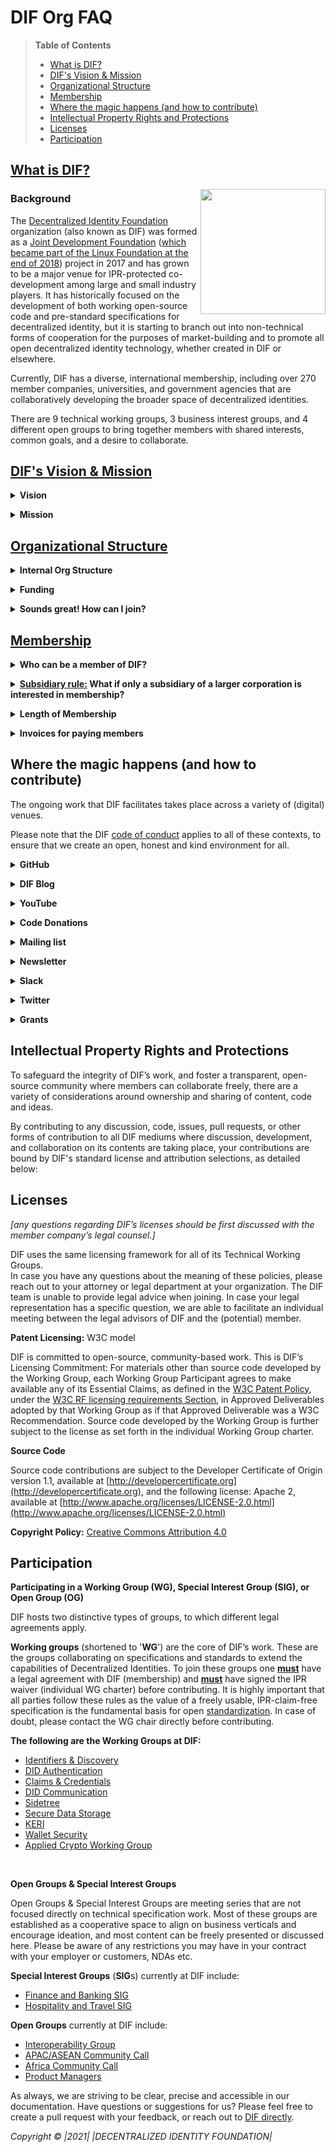 # DIF Org FAQ 
<!-- Start Document Outline -->

> **Table of Contents**
> * [What is DIF?](#what-is-dif) 
> * [DIF's Vision &amp; Mission](#difs-vision--mission)
> * [Organizational Structure](#organizational-structure)
> * [Membership](#membership)
> * [Where the magic happens (and how to contribute)](#where-the-magic-happens-and-how-to-contribute)
> * [Intellectual Property Rights and Protections](#intellectual-property-rights-and-protections)
> * [Licenses](#licenses)
> * [Participation](#participation)
> 

<!-- End Document Outline -->
 

## [What is DIF?](https://github.com/decentralized-identity/org/blob/master/brand-guidelines.md)
 
 <img src="https://github.com/decentralized-identity/org/blob/master/Org%20documents/Brand%20materials/DIF%20Logo/DIF_logo_color_square_v1.png" align="right" width="200" height="200" />


### Background
The [Decentralized Identity Foundation](https://identity.foundation/) organization (also known as DIF) was formed as a [Joint Development Foundation](https://www.jointdevelopment.org/) ([which became part of the Linux Foundation at the end of 2018](https://www.linuxfoundation.org/press-release/jdf-joins-lf-family/)) project in 2017 and has grown to be a major venue for IPR-protected co-development among large and small industry players. It has historically focused on the development of both working open-source code and pre-standard specifications for decentralized identity, but it is starting to branch out into non-technical forms of cooperation for the purposes of market-building and to promote all open decentralized identity technology, whether created in DIF or elsewhere.


Currently, DIF has a diverse, international membership, including over 270 member companies, universities, and government agencies that are collaboratively developing the broader space of decentralized identities. 

There are 9 technical working groups, 3 business interest groups, and 4 different open groups to bring together members with shared interests, common goals, and a desire to collaborate. 



## [DIF's Vision & Mission](https://identity.foundation/governance/about)

**<details><summary>Vision</summary>**

DIF wants to enable a world where decentralized identity solutions allow entities to gain control over their identities and allow trusted interactions.
</details>


**<details><summary>Mission</summary>**
	
The Decentralized Identity Foundation (DIF) exists to advance the interests of the decentralized identity community, including performing research and development to advance “pre-competitive” technical foundations towards established interoperable, global standards. DIF  views this work as a foundational step towards secure, efficient, empowered and democratic interactions online. To that end, DIF aims to include contributions from a diversity of viewpoints and foster an environment of empathy and cooperation, and make its work freely available to the public as Open Source resources.
</details>

## [Organizational Structure](https://identity.foundation/governance/about) 

**<details><summary>Internal Org Structure</summary>**
	
![DIF Org Structure](https://user-images.githubusercontent.com/89832649/146234518-218dd260-e82d-466a-8884-a21a64c93d09.png)
As defined in the [DIF Charter](https://bit.ly/DIFProjectCharter_4_0_3) and [Governance - Operating Addendum](https://github.com/decentralized-identity/org/blob/c06c17bd2df58633eb74d9d5237281c79d9b676e/Org%20documents/Membership%20agreements/DIF%20Governance%20-%20Operating%20Addendum%20-%2020210304.pdf), DIF is governed by the elected Steering Committee (SC). The SC is made up of 10 elected members and the representatives of the Technical Steering Committee. The election takes place in Q1-2 of each year.  Nominees are required to be members of DIF at the time of the annual elections, however, only Associate member organizations are qualified to vote.  \
The SC is the legal decision-maker in DIF: it created the Technical Steering Committee (TSC) to delegate decision-making authority on operational technical matters to the TSC. The TSC is made up of the current (technical) Working Group chairs, with every WG sending at least one chair to participate. On voting matters, there is one vote per WG, not per person. The TSC chair is elected by the WG chairs at the TSC and not general DIF membership. 

The Executive Director is the primary official representative of the foundation. The ED is selected by the SC.

The people responsible for DIF Operations and Communications report to the Executive Director or directly to the SC. 

The Operating Addendum governing the structure of the SC and TSC can be found [here](https://github.com/decentralized-identity/org/blob/c06c17bd2df58633eb74d9d5237281c79d9b676e/Org%20documents/Membership%20agreements/DIF%20Governance%20-%20Operating%20Addendum%20-%2020210304.pdf). \
    The Steering Committee election process is detailed here: [SC election](https://github.com/decentralized-identity/org/blob/c06c17bd2df58633eb74d9d5237281c79d9b676e/Org%20documents/Membership%20agreements/DIF%20Steering%20Committee%20Election%20Process_20210304%20-%20approved.pdf) </details>
    

**<details><summary>Funding</summary>**
	
DIF is a US-registered 501(c)(6) membership organization. DIF’s funding originates only from the membership fees paid by Associate members. DIF does not accept external donations and does not sell commercial products or advertisements of any kind. 

As of [July 2021](https://blog.identity.foundation/dif-grant-1-jws-test-suite/), DIF is delighted to administer various grants for specific items of work that contribute value to the open-source decentralized identity space. This funding either comes from DIF directly, or is sponsored by a member organization and awarded and administered by DIF.
</details>

**<details><summary>Sounds great! How can I join?</summary>**
	
Membership applications can be submitted via our website [here](https://identity.foundation/join) or by emailing [membership@identity.foundation](mailto:membership@identity.foundation). 
    Read our [Membership section](#Membership) for more detailed information about becoming a member of DIF and what options are available.
</details>
    

## [Membership](https://identity.foundation/join)

**<details><summary>Who can be a member of DIF?</summary>**

Anyone with a legal presence can join DIF. 

DIF has several different membership types, some of which are free and some which incur fees:

The DIF [Participation Matrix](https://bit.ly/DIFParticipationMatrix_4_0_3) gives a comprehensive overview of the differences between the various types of DIF membership. Paid associate membership comes with a number of exclusive extras, including a vote in Steering Committee elections, representation on the DIF website, and the ability to list opportunities on our DIF [jobs board](https://identity.foundation/jobs/).

**Associate membership:**
	
The highest tier of membership level is available for companies of all sizes. The Associate membership is a paid membership and the fees are dynamically scaled based on total employee numbers. The fee scale can be found in the [DIF Project Charter, Appendix C](https://bit.ly/DIFProjectCharter_4_0_3).

**Contributor membership:**
	
This is DIF’s **free** membership tier designed for companies. This membership is available for companies with less than 1000 employees. Contributors do not participate in the election and are not eligible to submit technical news to the newsletter. 

**Individual freelancers (Feedback Agreement):**
	
Designed for individual contributors to DIF Working Groups, **free of charge**. The contributions are provided on an individual basis, not as a representative of an organization or company (you **must not** be in full-time employment at an organization). Regardless of freelance status, check with the legal department of your clients to make sure this agreement would be actionable and is not in breach of your existing contracts.

**FYI:** this option CANNOT be used if you are a full-time employee or executive officer of an entity, regardless of for-profit/non-profit status.

**Liaison (Non-profit/Govt. Agency:**

This is DIF’s partnership framework tier that was created for DIF to align interests and establish partnerships with other organizations that are not-for-profit. 

Non-profit organizations with complicated ownership structures and government agencies should review the Liaison agreement and contact [membership@identity.foundation](http://membership@identity.foundation) for further details. </details>

**<details><summary>[Subsidiary rule:](https://github.com/decentralized-identity/decentralized-identity.github.io/blob/master/assets/Subsidiary%20rule%20for%20DIF%20Associate%20membership-%2020210401.pdf) What if only a subsidiary of a larger corporation is interested in membership?</summary>** 

Corporations are often a group of companies tied together under a common brand and interlinked product portfolios, even though the local decision power and focus of these entities might differ. Geographical subsidiaries and non-profit “wings” closely affiliated with for-profit parent enterprises are considered, for DIF membership purposes, “subsidiaries” of these larger enterprises.</details>
    

**<details><summary>Length of Membership</summary>** 

The term of the membership agreement is 1 year from the date this agreement is countersigned by the Project. Upon the expiration of any term, this Project Charter will automatically renew for successive 1 year periods unless a party provides the other party with notice of its intent not to renew this Project Charter at least 30 days prior to the expiration of the then-current term. As always, if you have any questions regarding invoicing, term limits, and renewals, please reach out to us at [membership@identity.foundation](http://membership@identity.foundation)!
    </details>


**<details><summary>Invoices for paying members</summary>**

As [part of the Linux Foundation](https://www.linuxfoundation.org/), DIF relies on its financial administration infrastructure. The invoice is managed and issued by Linux Foundation accounting from an @linuxfoundation.org email address. DIF membership fees are billed annually. \
</details>



## Where the magic happens (and how to contribute) 

The ongoing work that DIF facilitates takes place across a variety of (digital) venues.

Please note that the DIF [code of conduct](https://github.com/decentralized-identity/org/blob/master/code-of-conduct.md) applies to all of these contexts, to ensure that we create an open, honest and kind environment for all.


**<details><summary>GitHub</summary>**

GitHub is DIF’s primary place of collaboration and the main archive of the work produced at DIF by a variety of Working Groups (WG). Many Working Groups manage a number of repositories for individual projects and work items, as well as for general note-keeping, agenda-setting for group calls, charters, and other governance documentation. All of the documentation for DIF as an organization is also freely available on GitHub [here](https://github.com/decentralized-identity/org). 

To get involved with any of this work please join DIF as a member **and** sign the applicable WG charter (s). Once that’s done, please reach out to membership@identity.foundation or on Slack with your associated GitHub handles to be added to the various repositories.</details>
	


**<details><summary>DIF Blog</summary>**
	
DIF maintains a regular blog ([link](https://blog.identity.foundation)), hosted on the DIF website, as well as [Medium.com](https://medium.com/@decentralized.identity). Here we report exciting developments, news and project successes both at DIF and from the wider decentralized identity community. Most of the content is written by DIF members and WG chairs, often to explain specific details of a work item or working group, or as a high-level overview of some of the core concepts and technologies underpinning our work. We highly recommend you take a look through the archive here LINK. 
</details>


**<details><summary>YouTube</summary>**

DIF also runs a [YouTube channel](https://www.youtube.com/channel/UCicZIzvOXOyij0A6jlA7nxQ), which is particularly suited to video-explainers of decentralized identity technology, or hosting webinars and virtual events, whether live or pre-recorded. If you have any content you would like to upload, present as a webinar or want to produce with us, please reach out to us directly.</details>

**<details><summary>Code Donations</summary>**
	
DIF accepts and encourages members to work on community-owned work instead of in-house open-source projects. For this reason, DIF developed a straightforward method for [donation](https://github.com/decentralized-identity/org/blob/master/github-donation.md) of work to the organization, which DIF will then provide to the public under an open-source license for use, further development, testing, forking etc. DIF does not accept financial or material donations of any kind.
</details>

**<details><summary>Mailing list</summary>**
	
Every DIF group (Technical or Open) has a respective [mailing list](https://lists.identity.foundation/).  Everyone can subscribe to any mailing list, however, the contribution is limited, in the case of the Technical WG mailing list, to members who signed the WG charter. Updates related to the work of the group, as well as scheduling and agenda of regular calls can be shared through this channel. We encourage member representatives to use their corporate email addresses. Please whitelist @identity.foundation email addresses to make sure they don’t land in your spam filter. We are not interested in selling your data to third parties or sending you spam.</details>

**<details><summary>Newsletter</summary>**
	
DIF also produces a monthly newsletter: This includes status updates on the work across DIF groups, relevant industry news, upcoming events and job opportunities at DIF members. This is a great way to get an overview of all the moving parts at DIF. The newsletter archive of past issues can be found [here](https://github.com/decentralized-identity/newsletterarchives), and you can subscribe to the newsletter directly on the DIF homepage [here](https://identity.foundation/). If you have any exciting announcements or tips, you can submit them for inclusion using [this form](https://docs.google.com/forms/d/106K_65wkYSiWEEg5haKYJuSbVW2DsXabhv4_LgCDo2o/viewform?edit_requested=true).</details>


**<details><summary>Slack</summary>**
	
DIF also hosts a [Slack workspace](difdn.slack.com) to host conversations around topics or for members of a specific group. Please note that significant contributions to group work should be kept on GitHub and for the group Zoom calls. Please register for the DIF Slack using your corporate email address and real name.** Note**: as this is an unpaid Slack space, message history is limited: currently the channels have approx 4-5 weeks of history. Please save any important info, files, links etc or move the conversation to an email chain if it will be needed for reference later.</details>

**<details><summary>Twitter</summary>**
	
DIF maintains a Twitter presence with the handle [@decentralizedID](http://bit.ly/DIF_twitter) account to provide frequent updates on industry news, publications, work progress at DIF, and events.
    </details>
    
**<details><summary>Grants</summary>**

Documentation on the nature of DIF Grants can be found on GitHub [here](https://github.com/decentralized-identity/decentralized-identity.github.io/blob/master/assets/DIF%20Grants%20Operating%20Addendum_20210402.pdf), which includes the form for applying. Considerations for what makes a compelling application is discussed in the [DIF Blog article announcing the Grant scheme](https://blog.identity.foundation/introducing-dif-grants/). 

For an example of the kind of work that can be funded by a grant from DIF, read about our first awardee, a JWS Test Suite, on the [DIF Blog here](https://blog.identity.foundation/dif-grant-1-jws-test-suite/).</details>


## Intellectual Property Rights and Protections

To safeguard the integrity of DIF’s work, and foster a transparent, open-source community where members can collaborate freely, there are a variety of considerations around ownership and sharing of content, code and ideas.

By contributing to any discussion, code, issues, pull requests, or other forms of contribution to all DIF mediums where discussion, development, and collaboration on its contents are taking place, your contributions are bound by DIF's standard license and attribution selections, as detailed below:


## Licenses

_[any questions regarding DIF’s licenses should be first discussed with the member company’s legal counsel.]_

DIF uses the same licensing framework for all of its Technical Working Groups.  \
In case you have any questions about the meaning of these policies, please reach out to your attorney or legal department at your organization. The DIF team is unable to provide legal advice when joining. In case your legal representation has a specific question, we are able to facilitate an individual meeting between the legal advisors of DIF and the (potential) member.

					

**Patent Licensing:** W3C model

DIF is committed to open-source, community-based work. This is DIF’s Licensing Commitment: For materials other than source code developed by the Working Group, each Working Group Participant agrees to make available any of its Essential Claims, as defined in the [W3C Patent Policy](http://www.w3.org/Consortium/Patent-Policy-20040205), under the [W3C RF licensing requirements Section](http://www.w3.org/Consortium/Patent-Policy-20040205), in Approved Deliverables adopted by that Working Group as if that Approved Deliverable was a W3C Recommendation. Source code developed by the Working Group is further subject to the license as set forth in the individual Working Group charter.

						

**Source Code**	

Source code contributions are subject to the Developer Certificate of Origin version 1.1, available at ​[http://developercertificate.org](http://developercertificate.org) ​, and the following license: Apache 2, available at  [http://www.apache.org/licenses/LICENSE-2.0.html](http://www.apache.org/licenses/LICENSE-2.0.html)	

**Copyright Policy:** 	[Creative Commons Attribution 4.0 ](https://creativecommons.org/licenses/by/4.0/)	


## Participation

**Participating in a Working Group (WG), Special Interest Group (SIG), or Open Group (OG)**

DIF hosts two distinctive types of groups, to which different legal agreements apply. 

**Working groups** (shortened to '**WG**') are the core of DIF’s work. These are the groups collaborating on specifications and standards to extend the capabilities of Decentralized Identities. To join these groups one **<span style="text-decoration:underline;">must</span>** have a legal agreement with DIF (membership) and **<span style="text-decoration:underline;">must</span>** have signed the IPR waiver (individual WG charter) before contributing. It is highly important that all parties follow these rules as the value of a freely usable, IPR-claim-free specification is the fundamental basis for open [standardization](https://blog.identity.foundation/drilling-down--open-standards/). In case of doubt, please contact the WG chair directly before contributing.</details>


**The following are the Working Groups at DIF:**

* [Identifiers & Discovery](https://identity.foundation/working-groups/identifiers-discovery.html) 
* [DID Authentication](https://identity.foundation/working-groups/authentication.html)
* [Claims & Credentials](https://identity.foundation/working-groups/claims-credentials.html)
* [DID Communication](https://identity.foundation/working-groups/did-comm.html)
* [Sidetree](https://identity.foundation/working-groups/sidetree.html)
* [Secure Data Storage](https://identity.foundation/working-groups/secure-data-storage.html)
* [KERI](https://identity.foundation/working-groups/keri.html)
* [Wallet Security](https://identity.foundation/working-groups/claims-credentials.html)
* [Applied Crypto Working Group](https://identity.foundation/working-groups/crypto.html)

<br>

**Open Groups & Special Interest Groups** 

Open Groups & Special Interest Groups are meeting series that are not focused directly on technical specification work. Most of these groups are established as a cooperative space to align on business verticals and encourage ideation, and most content can be freely presented or discussed here. Please be aware of any restrictions you may have in your contract with your employer or customers, NDAs etc.

**Special Interest Groups** (**SIG**s) currently at DIF include:

* [Finance and Banking SIG](https://www.notion.so/dif/Banking-and-Finance-SIG-b2d528af578d44699aeb742ed47b81d2)
* [Hospitality and Travel SIG](https://www.notion.so/dif/HOSPITALITY-TRAVEL-SIG-242105321e1747f8bce776bf634a55b3)
    
**Open Groups** currently at DIF include:
* [Interoperability Group](https://identity.foundation/interop/)
* [APAC/ASEAN Community Call](https://www.notion.so/dif/DIF-Asia-Discussion-Group-85bc823687e745c29ef5084f5e1f5802)
* [Africa Community Call](https://www.notion.so/dif/DIF-Africa-Discussion-Group-a0309cb4a1d4461085683744d2955973)
* [Product Managers](https://dif.groups.io/g/id-productmanagers)



As always, we are striving to be clear, precise and accessible in our documentation. Have questions or suggestions for us? Please feel free to create a pull request with your feedback, or reach out to [DIF directly](mailto:operations@identity.foundation).

_Copyright © |2021| |DECENTRALIZED IDENTITY FOUNDATION|_  

